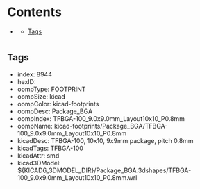 



Contents
========

* [](#)
	* [Tags](#tags)

# 

## Tags

- index: 8944
- hexID: 
- oompType: FOOTPRINT
- oompSize: kicad
- oompColor: kicad-footprints
- oompDesc: Package_BGA
- oompIndex: TFBGA-100_9.0x9.0mm_Layout10x10_P0.8mm
- oompName: kicad-footprints/Package_BGA/TFBGA-100_9.0x9.0mm_Layout10x10_P0.8mm
- kicadDesc: TFBGA-100, 10x10, 9x9mm package, pitch 0.8mm
- kicadTags: TFBGA-100
- kicadAttr: smd
- kicad3DModel: ${KICAD6_3DMODEL_DIR}/Package_BGA.3dshapes/TFBGA-100_9.0x9.0mm_Layout10x10_P0.8mm.wrl
